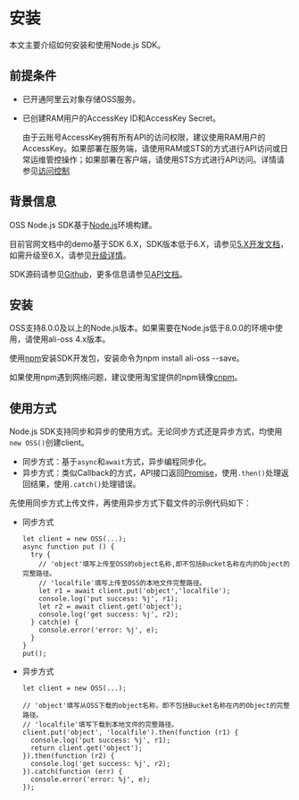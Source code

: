 # 安装

本文主要介绍如何安装和使用Node.js SDK。

## 前提条件

-   已开通阿里云对象存储OSS服务。
-   已创建RAM用户的AccessKey ID和AccessKey Secret。

    由于云账号AccessKey拥有所有API的访问权限，建议使用RAM用户的AccessKey。如果部署在服务端，请使用RAM或STS的方式进行API访问或日常运维管控操作；如果部署在客户端，请使用STS方式进行API访问。详情请参见[访问控制](https://help.aliyun.com/product/28625.html)


## 背景信息

OSS Node.js SDK基于[Node.js](https://nodejs.org/)环境构建。

目前官网文档中的demo基于SDK 6.X，SDK版本低于6.X，请参见[5.X开发文档](https://github.com/ali-sdk/ali-oss/blob/5.x/README.md)，如需升级至6.X，请参见[升级详情](https://github.com/ali-sdk/ali-oss/blob/master/UPGRADING.md)。

SDK源码请参见[Github](https://github.com/ali-sdk/ali-oss)，更多信息请参见[API文档](https://github.com/ali-sdk/ali-oss#summary)。

## 安装

OSS支持8.0.0及以上的Node.js版本。如果需要在Node.js低于8.0.0的环境中使用，请使用ali-oss 4.x版本。

使用[npm](https://www.npmjs.com/)安装SDK开发包，安装命令为npm install ali-oss --save。

如果使用npm遇到网络问题，建议使用淘宝提供的npm镜像[cnpm](https://npm.taobao.org/)。

## 使用方式

Node.js SDK支持同步和异步的使用方式。无论同步方式还是异步方式，均使用`new OSS()`创建client。

-   同步方式：基于`async`和`await`方式，异步编程同步化。
-   异步方式：类似Callback的方式，API接口返回[Promise](https://developer.mozilla.org/en/docs/Web/JavaScript/Reference/Global_Objects/Promise)，使用`.then()`处理返回结果，使用`.catch()`处理错误。

先使用同步方式上传文件，再使用异步方式下载文件的示例代码如下：

-   同步方式

    ```
    let client = new OSS(...);
    async function put () {
      try {
        // 'object'填写上传至OSS的object名称,即不包括Bucket名称在内的Object的完整路径。
        // 'localfile'填写上传至OSS的本地文件完整路径。
        let r1 = await client.put('object','localfile'); 
        console.log('put success: %j', r1);
        let r2 = await client.get('object');
        console.log('get success: %j', r2);
      } catch(e) {
        console.error('error: %j', e);
      }
    }
    put();
    ```

-   异步方式

    ```
    let client = new OSS(...);
    
    // 'object'填写从OSS下载的object名称，即不包括Bucket名称在内的Object的完整路径。
    // 'localfile'填写下载到本地文件的完整路径。
    client.put('object', 'localfile').then(function (r1) {
      console.log('put success: %j', r1);
      return client.get('object');
    }).then(function (r2) {
      console.log('get success: %j', r2);
    }).catch(function (err) {
      console.error('error: %j', e);
    });
                        
    ```


